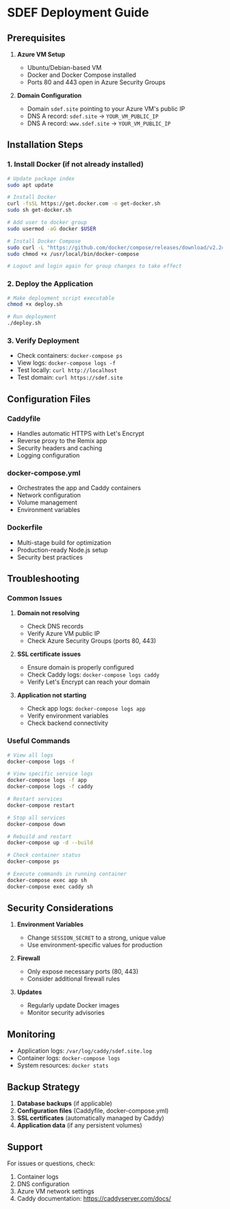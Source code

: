 # SDEF Deployment Guide

## Prerequisites

1. **Azure VM Setup**
   - Ubuntu/Debian-based VM
   - Docker and Docker Compose installed
   - Ports 80 and 443 open in Azure Security Groups

2. **Domain Configuration**
   - Domain `sdef.site` pointing to your Azure VM's public IP
   - DNS A record: `sdef.site` → `YOUR_VM_PUBLIC_IP`
   - DNS A record: `www.sdef.site` → `YOUR_VM_PUBLIC_IP`

## Installation Steps

### 1. Install Docker (if not already installed)
```bash
# Update package index
sudo apt update

# Install Docker
curl -fsSL https://get.docker.com -o get-docker.sh
sudo sh get-docker.sh

# Add user to docker group
sudo usermod -aG docker $USER

# Install Docker Compose
sudo curl -L "https://github.com/docker/compose/releases/download/v2.24.0/docker-compose-$(uname -s)-$(uname -m)" -o /usr/local/bin/docker-compose
sudo chmod +x /usr/local/bin/docker-compose

# Logout and login again for group changes to take effect
```

### 2. Deploy the Application
```bash
# Make deployment script executable
chmod +x deploy.sh

# Run deployment
./deploy.sh
```

### 3. Verify Deployment
- Check containers: `docker-compose ps`
- View logs: `docker-compose logs -f`
- Test locally: `curl http://localhost`
- Test domain: `curl https://sdef.site`

## Configuration Files

### Caddyfile
- Handles automatic HTTPS with Let's Encrypt
- Reverse proxy to the Remix app
- Security headers and caching
- Logging configuration

### docker-compose.yml
- Orchestrates the app and Caddy containers
- Network configuration
- Volume management
- Environment variables

### Dockerfile
- Multi-stage build for optimization
- Production-ready Node.js setup
- Security best practices

## Troubleshooting

### Common Issues

1. **Domain not resolving**
   - Check DNS records
   - Verify Azure VM public IP
   - Check Azure Security Groups (ports 80, 443)

2. **SSL certificate issues**
   - Ensure domain is properly configured
   - Check Caddy logs: `docker-compose logs caddy`
   - Verify Let's Encrypt can reach your domain

3. **Application not starting**
   - Check app logs: `docker-compose logs app`
   - Verify environment variables
   - Check backend connectivity

### Useful Commands

```bash
# View all logs
docker-compose logs -f

# View specific service logs
docker-compose logs -f app
docker-compose logs -f caddy

# Restart services
docker-compose restart

# Stop all services
docker-compose down

# Rebuild and restart
docker-compose up -d --build

# Check container status
docker-compose ps

# Execute commands in running container
docker-compose exec app sh
docker-compose exec caddy sh
```

## Security Considerations

1. **Environment Variables**
   - Change `SESSION_SECRET` to a strong, unique value
   - Use environment-specific values for production

2. **Firewall**
   - Only expose necessary ports (80, 443)
   - Consider additional firewall rules

3. **Updates**
   - Regularly update Docker images
   - Monitor security advisories

## Monitoring

- Application logs: `/var/log/caddy/sdef.site.log`
- Container logs: `docker-compose logs`
- System resources: `docker stats`

## Backup Strategy

1. **Database backups** (if applicable)
2. **Configuration files** (Caddyfile, docker-compose.yml)
3. **SSL certificates** (automatically managed by Caddy)
4. **Application data** (if any persistent volumes)

## Support

For issues or questions, check:
1. Container logs
2. DNS configuration
3. Azure VM network settings
4. Caddy documentation: https://caddyserver.com/docs/ 